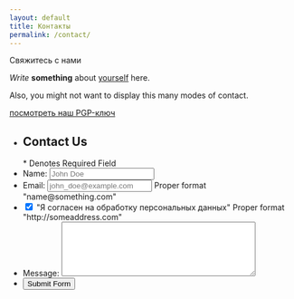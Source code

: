 ```yaml
---
layout: default
title: Контакты
permalink: /contact/
---
```

<p>Свяжитесь с нами</p>

<div id="NhhZEh4E" data-formid="e41575620527i9a" class="_Forms_generate"></div>

_Write_ **something** about [yourself](https://www.google.com/search?q=who+am+i) here.

Also, you might not want to display this many modes of contact.

[посмотреть наш PGP-ключ](/pgp)



<form class="contact_form" action="/" method="post" name="contact_form" id="e41575620527i9a">
    <input name="forms" type="hidden" class="formid" value="e41575620527i9a">
    <ul>
        <li>
             <h2>Contact Us</h2>
             <span class="required_notification">* Denotes Required Field</span>
        </li>
        <li>
            <label for="name">Name:</label>
            <input type="text" name="e41575620527i9a_name"  placeholder="John Doe" required />
        </li>
        <li>
            <label for="email">Email:</label>
            <input type="email" name="e41575620527i9a_email" placeholder="john_doe@example.com" required />
            <span class="form_hint">Proper format "name@something.com"</span>
        </li>
        <li>
            <label for="check-agree-NhhZEh4E" id="label-check-agree-NhhZEh4E">
            <input type="checkbox" id="check-agree-NhhZEh4E" class="agree-checkbox" checked="checked">
            "Я согласен на обработку персональных данных"
            </label>
            <span class="form_hint">Proper format "http://someaddress.com"</span>
        </li>
        <li>
            <label for="message">Message:</label>
            <textarea class="" name="e41575620527i9a_tekstabzac" cols="40" rows="6" required ></textarea>
        </li>
        <li>
        	<button class="submit" name="e41575620527i9a_submit" type="submit">Submit Form</button>
        </li>
    </ul>
</form>
